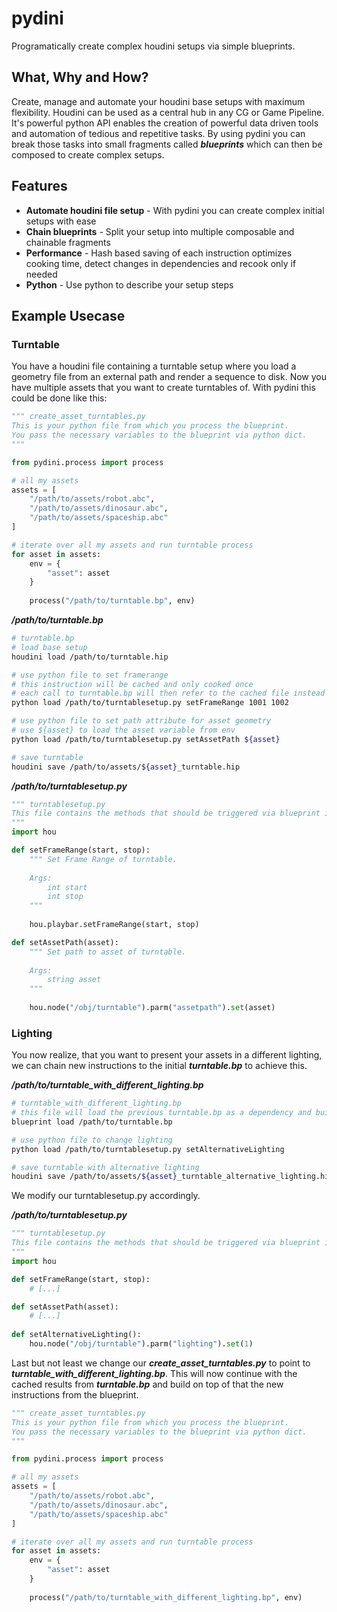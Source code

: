 # pydini
Programatically create complex houdini setups via simple blueprints.

## What, Why and How?
Create, manage and automate your houdini base setups with maximum flexibility. Houdini can be used as a central hub in any CG or Game Pipeline. It's powerful python API enables the creation of powerful data driven tools and automation of tedious and repetitive tasks. By using pydini you can break those tasks into small fragments called ***blueprints*** which can then be composed to create complex setups.

## Features
* **Automate houdini file setup** - With pydini you can create complex initial setups with ease
* **Chain blueprints** - Split your setup into multiple composable and chainable fragments
* **Performance** - Hash based saving of each instruction optimizes cooking time, detect changes in dependencies and recook only if needed
* **Python** - Use python to describe your setup steps

## Example Usecase
### Turntable
You have a houdini file containing a turntable setup where you load a geometry file from an external path and render a sequence to disk. Now you have multiple assets that you want to create turntables of. With pydini this could be done like this:

```python
""" create_asset_turntables.py
This is your python file from which you process the blueprint. 
You pass the necessary variables to the blueprint via python dict. 
"""

from pydini.process import process

# all my assets
assets = [
    "/path/to/assets/robot.abc",
    "/path/to/assets/dinosaur.abc",
    "/path/to/assets/spaceship.abc"
]

# iterate over all my assets and run turntable process
for asset in assets:
    env = {
        "asset": asset
    }
    
    process("/path/to/turntable.bp", env)

```

***/path/to/turntable.bp***
```bash
# turntable.bp
# load base setup
houdini load /path/to/turntable.hip

# use python file to set framerange
# this instruction will be cached and only cooked once
# each call to turntable.bp will then refer to the cached file instead
python load /path/to/turntablesetup.py setFrameRange 1001 1002

# use python file to set path attribute for asset geometry
# use ${asset} to load the asset variable from env
python load /path/to/turntablesetup.py setAssetPath ${asset}

# save turntable
houdini save /path/to/assets/${asset}_turntable.hip
```

***/path/to/turntablesetup.py***
```python
""" turntablesetup.py
This file contains the methods that should be triggered via blueprint instructions.
"""
import hou

def setFrameRange(start, stop):
    """ Set Frame Range of turntable.
    
    Args:
        int start
        int stop
    """
    
    hou.playbar.setFrameRange(start, stop)

def setAssetPath(asset):
    """ Set path to asset of turntable.
    
    Args:
        string asset
    """
    
    hou.node("/obj/turntable").parm("assetpath").set(asset)
```

### Lighting
You now realize, that you want to present your assets in a different lighting, we can chain new instructions to the initial ***turntable.bp*** to achieve this.

***/path/to/turntable_with_different_lighting.bp***
```bash
# turntable_with_different_lighting.bp
# this file will load the previous turntable.bp as a dependency and build up on that
blueprint load /path/to/turntable.bp

# use python file to change lighting
python load /path/to/turntablesetup.py setAlternativeLighting

# save turntable with alternative lighting
houdini save /path/to/assets/${asset}_turntable_alternative_lighting.hip
```

We modify our turntablesetup.py accordingly.

***/path/to/turntablesetup.py***
```python
""" turntablesetup.py
This file contains the methods that should be triggered via blueprint instructions.
"""
import hou

def setFrameRange(start, stop):
    # [...]

def setAssetPath(asset):
    # [...]
    
def setAlternativeLighting():
    hou.node("/obj/turntable").parm("lighting").set(1)
```

Last but not least we change our ***create_asset_turntables.py*** to point to ***turntable_with_different_lighting.bp***. This will now continue with the cached results from ***turntable.bp*** and build on top of that the new instructions from the blueprint. 

```python
""" create_asset_turntables.py
This is your python file from which you process the blueprint. 
You pass the necessary variables to the blueprint via python dict. 
"""

from pydini.process import process

# all my assets
assets = [
    "/path/to/assets/robot.abc",
    "/path/to/assets/dinosaur.abc",
    "/path/to/assets/spaceship.abc"
]

# iterate over all my assets and run turntable process
for asset in assets:
    env = {
        "asset": asset
    }
    
    process("/path/to/turntable_with_different_lighting.bp", env)

```